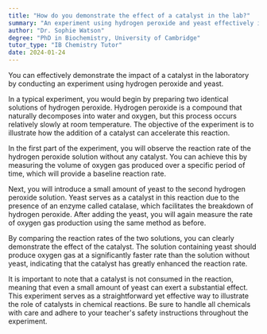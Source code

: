 ```yaml
---
title: "How do you demonstrate the effect of a catalyst in the lab?"
summary: "An experiment using hydrogen peroxide and yeast effectively illustrates the role of a catalyst, showcasing how it accelerates chemical reactions in a laboratory setting."
author: "Dr. Sophie Watson"
degree: "PhD in Biochemistry, University of Cambridge"
tutor_type: "IB Chemistry Tutor"
date: 2024-01-24
---
```


You can effectively demonstrate the impact of a catalyst in the laboratory by conducting an experiment using hydrogen peroxide and yeast.

In a typical experiment, you would begin by preparing two identical solutions of hydrogen peroxide. Hydrogen peroxide is a compound that naturally decomposes into water and oxygen, but this process occurs relatively slowly at room temperature. The objective of the experiment is to illustrate how the addition of a catalyst can accelerate this reaction.

In the first part of the experiment, you will observe the reaction rate of the hydrogen peroxide solution without any catalyst. You can achieve this by measuring the volume of oxygen gas produced over a specific period of time, which will provide a baseline reaction rate.

Next, you will introduce a small amount of yeast to the second hydrogen peroxide solution. Yeast serves as a catalyst in this reaction due to the presence of an enzyme called catalase, which facilitates the breakdown of hydrogen peroxide. After adding the yeast, you will again measure the rate of oxygen gas production using the same method as before.

By comparing the reaction rates of the two solutions, you can clearly demonstrate the effect of the catalyst. The solution containing yeast should produce oxygen gas at a significantly faster rate than the solution without yeast, indicating that the catalyst has greatly enhanced the reaction rate.

It is important to note that a catalyst is not consumed in the reaction, meaning that even a small amount of yeast can exert a substantial effect. This experiment serves as a straightforward yet effective way to illustrate the role of catalysts in chemical reactions. Be sure to handle all chemicals with care and adhere to your teacher's safety instructions throughout the experiment.
    